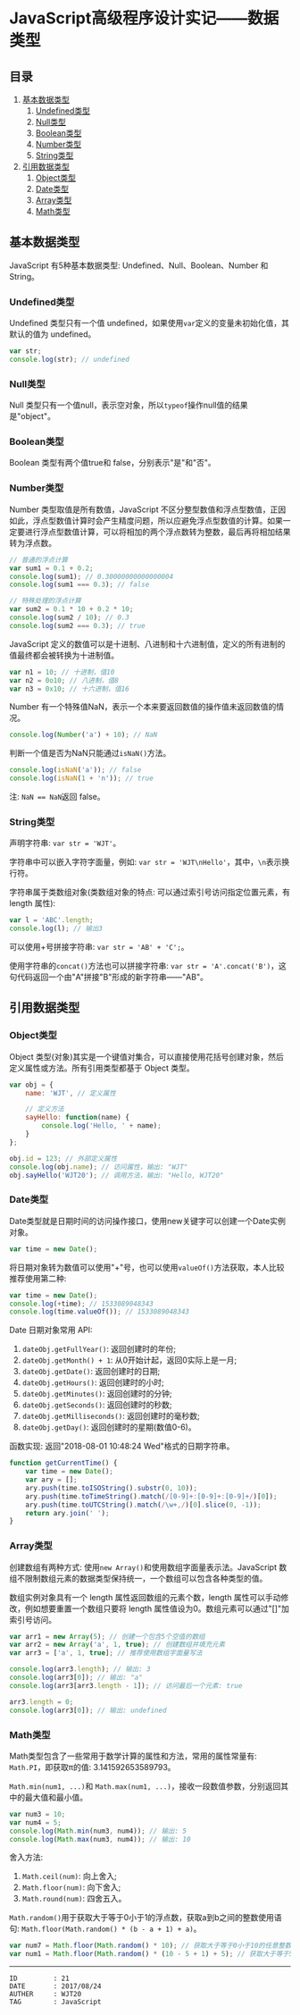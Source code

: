
# JavaScript高级程序设计实记——数据类型 #

## 目录 ##

1. [基本数据类型](#href1)
    1. [Undefined类型](#href1-1)
    2. [Null类型](#href1-2)
    3. [Boolean类型](#href1-3)
    4. [Number类型](#href1-4)
    5. [String类型](#href1-5)
2. [引用数据类型](#href2)
    1. [Object类型](#href2-1)
    2. [Date类型](#href2-2)
    3. [Array类型](#href2-3)
    4. [Math类型](#href2-4)

## <a name="href1">基本数据类型</a> ##

JavaScript 有5种基本数据类型: Undefined、Null、Boolean、Number 和 String。

### <a name="href1-1">Undefined类型</a> ###

Undefined 类型只有一个值 undefined，如果使用`var`定义的变量未初始化值，其默认的值为 undefined。

```js
var str;
console.log(str); // undefined
```

### <a name="href1-2">Null类型</a> ###

Null 类型只有一个值null，表示空对象，所以`typeof`操作null值的结果是"object"。

### <a name="href1-3">Boolean类型</a> ###

Boolean 类型有两个值true和 false，分别表示"是"和"否"。

### <a name="href1-4">Number类型</a> ###

Number 类型取值是所有数值，JavaScript 不区分整型数值和浮点型数值，正因如此，浮点型数值计算时会产生精度问题，所以应避免浮点型数值的计算。如果一定要进行浮点型数值计算，可以将相加的两个浮点数转为整数，最后再将相加结果转为浮点数。

```js
// 普通的浮点计算
var sum1 = 0.1 + 0.2;
console.log(sum1); // 0.30000000000000004
console.log(sum1 === 0.3); // false

// 特殊处理的浮点计算
var sum2 = 0.1 * 10 + 0.2 * 10;
console.log(sum2 / 10); // 0.3
console.log(sum2 === 0.3); // true
```

JavaScript 定义的数值可以是十进制、八进制和十六进制值，定义的所有进制的值最终都会被转换为十进制值。

```js
var n1 = 10; // 十进制，值10
var n2 = 0o10; // 八进制，值8
var n3 = 0x10; // 十六进制，值16
```

Number 有一个特殊值NaN，表示一个本来要返回数值的操作值未返回数值的情况。

```js
console.log(Number('a') + 10); // NaN
```

判断一个值是否为NaN只能通过`isNaN()`方法。

```js
console.log(isNaN('a')); // false
console.log(isNaN(1 + 'n')); // true
```

注: `NaN == NaN`返回 false。

### <a name="href1-5">String类型</a> ###

声明字符串: `var str = 'WJT'`。

字符串中可以嵌入字符字面量，例如: `var str = 'WJT\nHello'`，其中，`\n`表示换行符。

字符串属于类数组对象(类数组对象的特点: 可以通过索引号访问指定位置元素，有 length 属性):  

```js
var l = 'ABC'.length;
console.log(l); // 输出3
```

可以使用+号拼接字符串: `var str = 'AB' + 'C';`。

使用字符串的`concat()`方法也可以拼接字符串: `var str = 'A'.concat('B')`，这句代码返回一个由"A"拼接"B"形成的新字符串——"AB"。

## <a name="href2">引用数据类型</a> ##

### <a name="href2-1">Object类型</a> ###

Object 类型(对象)其实是一个键值对集合，可以直接使用花括号创建对象，然后定义属性或方法。所有引用类型都基于 Object 类型。

```js
var obj = {
    name: 'WJT', // 定义属性

    // 定义方法
    sayHello: function(name) {
        console.log('Hello, ' + name);
    }
};

obj.id = 123; // 外部定义属性
console.log(obj.name); // 访问属性，输出: "WJT"
obj.sayHello('WJT20'); // 调用方法，输出: "Hello, WJT20"
```

### <a name="href2-2">Date类型</a> ###

Date类型就是日期时间的访问操作接口，使用new关键字可以创建一个Date实例对象。

```js
var time = new Date();
```

将日期对象转为数值可以使用"+"号，也可以使用`valueOf()`方法获取，本人比较推荐使用第二种:

```js
var time = new Date();
console.log(+time); // 1533089048343
console.log(time.valueOf()); // 1533089048343
```

Date 日期对象常用 API:  

1. `dateObj.getFullYear()`: 返回创建时的年份;
2. `dateObj.getMonth() + 1`: 从0开始计起，返回0实际上是一月;
3. `dateObj.getDate()`: 返回创建时的日期;
4. `dateObj.getHours()`: 返回创建时的小时;
5. `dateObj.getMinutes()`: 返回创建时的分钟;
6. `dateObj.getSeconds()`: 返回创建时的秒数;
7. `dateObj.getMilliseconds()`: 返回创建时的毫秒数;
8. `dateObj.getDay()`: 返回创建时的星期(数值0-6)。

函数实现: 返回"2018-08-01 10:48:24 Wed"格式的日期字符串。

```js
function getCurrentTime() {
    var time = new Date();
    var ary = [];
    ary.push(time.toISOString().substr(0, 10));
    ary.push(time.toTimeString().match(/[0-9]+:[0-9]+:[0-9]+/)[0]);
    ary.push(time.toUTCString().match(/\w+,/)[0].slice(0, -1));
    return ary.join(' ');
}
```

### <a name="href2-3">Array类型</a> ###

创建数组有两种方式: 使用`new Array()`和使用数组字面量表示法。JavaScript 数组不限制数组元素的数据类型保持统一，一个数组可以包含各种类型的值。

数组实例对象具有一个 length 属性返回数组的元素个数，length 属性可以手动修改，例如想要重置一个数组只要将 length 属性值设为0。数组元素可以通过"[]"加索引号访问。

```js
var arr1 = new Array(5); // 创建一个包含5个空值的数组
var arr2 = new Array('a', 1, true); // 创建数组并填充元素
var arr3 = ['a', 1, true]; // 推荐使用数组字面量写法

console.log(arr3.length); // 输出: 3
console.log(arr3[0]); // 输出: "a"
console.log(arr3[arr3.length - 1]); // 访问最后一个元素: true

arr3.length = 0;
console.log(arr3[0]); // 输出: undefined
```

### <a name="href2-4">Math类型</a> ###

Math类型包含了一些常用于数学计算的属性和方法，常用的属性常量有: `Math.PI`，即获取π的值: 3.141592653589793。

`Math.min(num1, ...)`和 `Math.max(num1, ...)`，接收一段数值参数，分别返回其中的最大值和最小值。

```js
var num3 = 10;
var num4 = 5;
console.log(Math.min(num3, num4)); // 输出: 5
console.log(Math.max(num3, num4)); // 输出: 10
```

舍入方法:

1. `Math.ceil(num)`: 向上舍入;
2. `Math.floor(num)`: 向下舍入;
3. `Math.round(num)`: 四舍五入。

`Math.random()`用于获取大于等于0小于1的浮点数，获取a到b之间的整数使用语句: `Math.floor(Math.random() * (b - a + 1) + a)`。

```js
var num7 = Math.floor(Math.random() * 10); // 获取大于等于0小于10的任意整数
var num1 = Math.floor(Math.random() * (10 - 5 + 1) + 5); // 获取大于等于5小于11(5到10之间)的任意整数
```

---

```
ID         : 21
DATE       : 2017/08/24
AUTHER     : WJT20
TAG        : JavaScript
```

